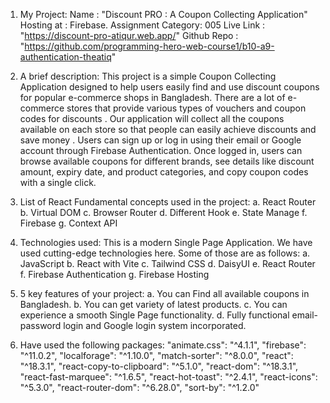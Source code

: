 1. My Project:
    Name        : "Discount PRO : A Coupon Collecting Application"
    Hosting at  : Firebase.
    Assignment Category: 005
    Live Link   : "https://discount-pro-atiqur.web.app/"
    Github Repo : "https://github.com/programming-hero-web-course1/b10-a9-authentication-theatiq"

2. A brief description:
    This project is a simple Coupon Collecting Application designed to help users easily find and use discount coupons for popular e-commerce shops in Bangladesh.
    There are a lot of e-commerce stores that provide various types of vouchers and coupon codes for discounts . Our application will collect all the coupons available on each store so that people can easily achieve discounts and save money . Users can sign up or log in using their email or Google account through Firebase Authentication. Once logged in, users can browse available coupons for different brands, see details like discount amount, expiry date, and product categories, and copy coupon codes with a single click.

3. List of React Fundamental concepts used in the project:
    a. React Router
    b. Virtual DOM
    c. Browser Router
    d. Different Hook
    e. State Manage
    f. Firebase
    g. Context API

4. Technologies used:
    This is a modern Single Page Application. We have used cutting-edge technologies here. Some of those are as follows:
    a. JavaScript
    b. React with Vite
    c. Tailwind CSS
    d. DaisyUI
    e. React Router
    f. Firebase Authentication
    g. Firebase Hosting

5. 5 key features of your project:
    a. You can Find all available coupons in Bangladesh.
    b. You can get variety of latest products.
    c. You can experience a smooth Single Page functionality.
    d. Fully functional email-password login and Google login system incorporated.
6. Have used the following packages:
    "animate.css": "^4.1.1",
    "firebase": "^11.0.2",
    "localforage": "^1.10.0",
    "match-sorter": "^8.0.0",
    "react": "^18.3.1",
    "react-copy-to-clipboard": "^5.1.0",
    "react-dom": "^18.3.1",
    "react-fast-marquee": "^1.6.5",
    "react-hot-toast": "^2.4.1",
    "react-icons": "^5.3.0",
    "react-router-dom": "^6.28.0",
    "sort-by": "^1.2.0"

